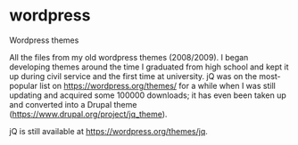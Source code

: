 wordpress
=========

Wordpress themes

All the files from my old wordpress themes (2008/2009). I began developing themes around the time I graduated from high school and kept it up during civil service and the first time at university. jQ was on the most-popular list on https://wordpress.org/themes/ for a while when I was still updating and acquired some 100000 downloads; it has even been taken up and converted into a Drupal theme (https://www.drupal.org/project/jq_theme). 

jQ is still available at https://wordpress.org/themes/jq.

